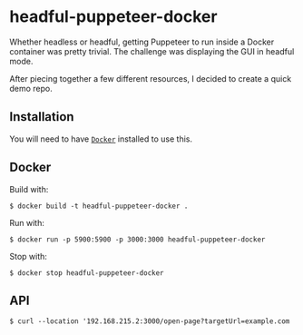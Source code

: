 # headful-puppeteer-docker

Whether headless or headful, getting Puppeteer to run inside a Docker container was pretty trivial. The challenge was displaying the GUI in headful mode.

After piecing together a few different resources, I decided to create a quick demo repo.

## Installation

You will need to have [`Docker`](https://docs.docker.com/get-docker/) installed to use this.

## Docker

Build with:

`$ docker build -t headful-puppeteer-docker .`

Run with:

`$ docker run -p 5900:5900 -p 3000:3000 headful-puppeteer-docker`

Stop with:

`$ docker stop headful-puppeteer-docker`

## API

`$ curl --location '192.168.215.2:3000/open-page?targetUrl=example.com`
